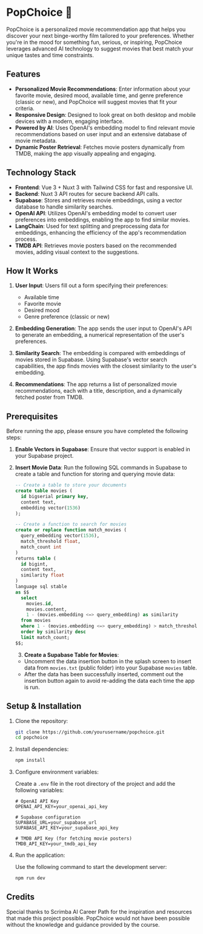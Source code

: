 # PopChoice 🍿

PopChoice is a personalized movie recommendation app that helps you discover your next binge-worthy film tailored to your preferences. Whether you're in the mood for something fun, serious, or inspiring, PopChoice leverages advanced AI technology to suggest movies that best match your unique tastes and time constraints.

## Features

- **Personalized Movie Recommendations**: Enter information about your favorite movie, desired mood, available time, and genre preference (classic or new), and PopChoice will suggest movies that fit your criteria.
- **Responsive Design**: Designed to look great on both desktop and mobile devices with a modern, engaging interface.
- **Powered by AI**: Uses OpenAI's embedding model to find relevant movie recommendations based on user input and an extensive database of movie metadata.
- **Dynamic Poster Retrieval**: Fetches movie posters dynamically from TMDB, making the app visually appealing and engaging.

## Technology Stack

- **Frontend**: Vue 3 + Nuxt 3 with Tailwind CSS for fast and responsive UI.
- **Backend**: Nuxt 3 API routes for secure backend API calls.
- **Supabase**: Stores and retrieves movie embeddings, using a vector database to handle similarity searches.
- **OpenAI API**: Utilizes OpenAI's embedding model to convert user preferences into embeddings, enabling the app to find similar movies.
- **LangChain**: Used for text splitting and preprocessing data for embeddings, enhancing the efficiency of the app's recommendation process.
- **TMDB API**: Retrieves movie posters based on the recommended movies, adding visual context to the suggestions.

## How It Works

1. **User Input**: Users fill out a form specifying their preferences:
   - Available time
   - Favorite movie
   - Desired mood
   - Genre preference (classic or new)

2. **Embedding Generation**: The app sends the user input to OpenAI's API to generate an embedding, a numerical representation of the user's preferences.

3. **Similarity Search**: The embedding is compared with embeddings of movies stored in Supabase. Using Supabase's vector search capabilities, the app finds movies with the closest similarity to the user's embedding.

4. **Recommendations**: The app returns a list of personalized movie recommendations, each with a title, description, and a dynamically fetched poster from TMDB.

## Prerequisites

Before running the app, please ensure you have completed the following steps:

1. **Enable Vectors in Supabase**: Ensure that vector support is enabled in your Supabase project.
   
2. **Insert Movie Data**:
   Run the following SQL commands in Supabase to create a table and function for storing and querying movie data:

   ```sql
   -- Create a table to store your documents
   create table movies (
     id bigserial primary key,
     content text, 
     embedding vector(1536) 
   );

   -- Create a function to search for movies
   create or replace function match_movies (
     query_embedding vector(1536),
     match_threshold float,
     match_count int
   )
   returns table (
     id bigint,
     content text,
     similarity float
   )
   language sql stable
   as $$
     select
       movies.id,
       movies.content,
       1 - (movies.embedding <=> query_embedding) as similarity
     from movies
     where 1 - (movies.embedding <=> query_embedding) > match_threshold
     order by similarity desc
     limit match_count;
   $$;
   ```

   3. **Create a Supabase Table for Movies**:
   - Uncomment the data insertion button in the splash screen to insert data from `movies.txt` (public folder) into your Supabase `movies` table.
   - After the data has been successfully inserted, comment out the insertion button again to avoid re-adding the data each time the app is run.

## Setup & Installation

1. Clone the repository:
   ```bash
   git clone https://github.com/yourusername/popchoice.git
   cd popchoice
   ```

2. Install dependencies:
   ```bash
   npm install
   ```

3. Configure environment variables:

   Create a `.env` file in the root directory of the project and add the following variables:

   ```plaintext
   # OpenAI API Key
   OPENAI_API_KEY=your_openai_api_key

   # Supabase configuration
   SUPABASE_URL=your_supabase_url
   SUPABASE_API_KEY=your_supabase_api_key

   # TMDB API Key (for fetching movie posters)
   TMDB_API_KEY=your_tmdb_api_key
   ```


4. Run the application:

   Use the following command to start the development server:

   ```bash
   npm run dev
   ```

## Credits
Special thanks to Scrimba AI Career Path for the inspiration and resources that made this project possible. PopChoice would not have been possible without the knowledge and guidance provided by the course.